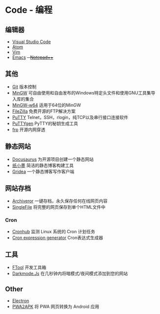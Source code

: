 # Code - 编程

## 编辑器

- [Visual Studio Code](https://code.visualstudio.com/)
- [Atom](https://atom.io/)
- [Vim](https://www.vim.org/)
- [Emacs](http://www.gnu.org/software/emacs/)
~~- [Notepad++](https://notepad-plus-plus.org/)~~

## 其他

- [Git](https://git-scm.com/)
版本控制
- [MinGW](http://www.mingw.org/)
可自由使用和自由发布的Windows特定头文件和使用GNU工具集导入库的集合
- [MinGW-w64](https://sourceforge.net/projects/mingw-w64/)
适用于64位的MinGW
- [FileZilla](https://filezilla-project.org/)
免费开源的FTP解决方案
- [PuTTY](https://www.putty.org/)
Telnet，SSH，rlogin，纯TCP以及串行接口连接软件
- [PuTTYgen](https://www.ssh.com/ssh/putty/windows/puttygen)
PyTTY的秘钥生成工具
- [frp](https://github.com/fatedier/frp)
开源内网穿透

## 静态网站

- [Docusaurus](https://docusaurus.io/)
为开源项目创建一个静态网站
- [纸小墨](http://www.inkpaper.io/index-zh.html)
简洁的静态博客构建工具
- [Gridea](https://github.com/getgridea/gridea)
一个静态博客写作客户端

## 网站存档

- [Archiveror](https://github.com/rahiel/archiveror)
一键存档，永久保存任何在线网页内容
- [SingleFile](https://github.com/gildas-lormeau/SingleFile)
将完整的网页保存到单个HTML文件中

### Cron

- [Cronhub](https://github.com/machanic/CronHub)
监测 Linux 系统的 Cron 计划任务
- [Cron expression generator](https://crontab.cronhub.io/)
Cron表达式生成器

## 工具

- [FTool](http://www.yoonper.com/post.php?id=86)
开发工具箱
- [Darkmode.Js](https://darkmodejs.learn.uno/)
在几秒钟内将暗模式/夜间模式添加到您的网站

## Other

- [Electron](https://www.electronjs.org/)
- [PWA2APK](https://appmaker.xyz/pwa-to-apk/)
将 PWA 网页转换为 Android 应用